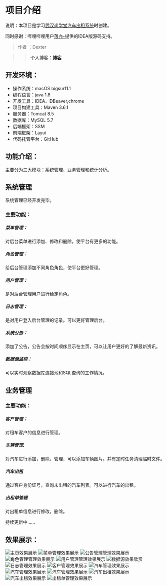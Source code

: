 

# 项目介绍

说明：本项目是学习[武汉尚学堂汽车出租系统](https://www.bilibili.com/video/BV1d4411r7vn?p=21  )时创建。

同时感谢：哔哩哔哩用户[落亦-](https://space.bilibili.com/274696873?spm_id_from=333.788.b_636f6d6d656e74.6 )提供的IDEA版源码支持。

> 作者 ：Dexter

> > **个人博客：[博客](https://yexiang43/raw/masterhub.io/)**

## 开发环境：

+ 操作系统：macOS bigsur11.1
+ 编程语言：java 1.8
+ 开发工具：IDEA、DBeaver,chrome
+ 项目构建工具：Maven 3.6.1
+ 服务器：Tomcat 8.5
+ 数据库：MySQL  5.7
+ 后端框架：SSM
+ 前端框架：Layui  
+ 代码托管平台：GitHub

## 功能介绍：

主要分为三大模块：系统管理、业务管理和统计分析。

## 系统管理

系统管理已经开发完毕。

### 主要功能：

##### 菜单管理：

对后台菜单进行添加、修改和删除，使平台有更多的功能。

##### 角色管理：

给后台管理添加不同角色角色，使平台更好管理。

##### 用户管理：

是对后台管理用户进行给定角色。

##### 日志管理：

是对用户登入后台管理的记录。可以更好管理后台。

##### 系统公告：

添加了公告，公告会按时间顺序显示在主页，可以让用户更好的了解最新资讯。

##### 数据源监控：

可以实时观察数据库连接池和SQL查询的工作情况。

## 业务管理

### 主要功能：

##### 客户管理：

对租车客户的信息进行管理。

##### 车辆管理:
对汽车进行添加，删除，管理，可以添加车辆图片。并有定时任务清理临时文件。

##### 汽车出租
通过客户身份证号，查询未出租的汽车列表。可以进行汽车的出租。

##### 出租单管理
对出租单信息进行修改，删除。

持续更新中......
## 效果展示：
![主页效果展示](https://github.com/yexiang43/carsys/raw/master/images/index.png)
![菜单管理效果展示](https://github.com/yexiang43/carsys/raw/master/images/menu.png)
![公告管理管理效果展示](https://github.com/yexiang43/carsys/raw/master/images/news.png)
![角色管理管理效果展示](https://github.com/yexiang43/carsys/raw/master/images/role.png)
![用户管理管理效果展示](https://github.com/yexiang43/carsys/raw/master/images/user.png)
![数据源效果欣赏](https://github.com/yexiang43/carsys/raw/master/images/Drud.png)
![日志管理效果展示](https://github.com/yexiang43/carsys/raw/master/images/loginfo.png)
![客户管理效果展示](https://github.com/yexiang43/carsys/raw/master/images/customer.png)
![汽车管理效果展示](https://github.com/yexiang43/carsys/raw/master/images/car01.png)
![汽车管理效果展示](https://github.com/yexiang43/carsys/raw/master/images/car03.png)
![汽车管理效果展示](https://github.com/yexiang43/carsys/raw/master/images/car02.png)
![汽车出租效果展示](https://github.com/yexiang43/carsys/raw/master/images/RentCar01.png)
![汽车出租效果展示](https://github.com/yexiang43/carsys/raw/master/images/RentCar02.png)
![出租单管理效果展示](https://github.com/yexiang43/carsys/raw/master/images/rent.png)


